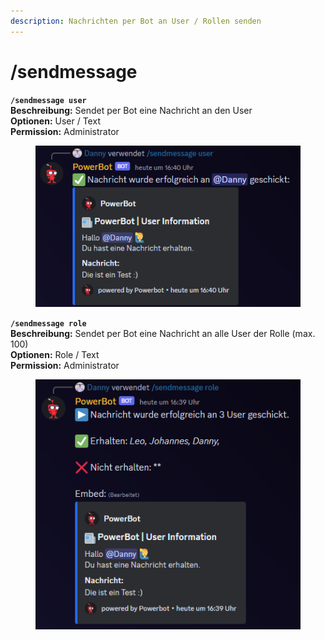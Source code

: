 ```yaml
---
description: Nachrichten per Bot an User / Rollen senden
---
```


# /sendmessage

**`/sendmessage user`**\
**Beschreibung:** Sendet per Bot eine Nachricht an den User\
**Optionen:** User / Text\
**Permission:** Administrator

<div align="left">

<figure><img src="../../.gitbook/assets/image (1) (1) (1) (1) (1).png" alt=""><figcaption></figcaption></figure>

</div>

**`/sendmessage role`**\
**Beschreibung:** Sendet per Bot eine Nachricht an alle User der Rolle (max. 100)\
**Optionen:** Role / Text\
**Permission:** Administrator

<div align="left">

<figure><img src="../../.gitbook/assets/image (6) (1).png" alt=""><figcaption></figcaption></figure>

</div>

